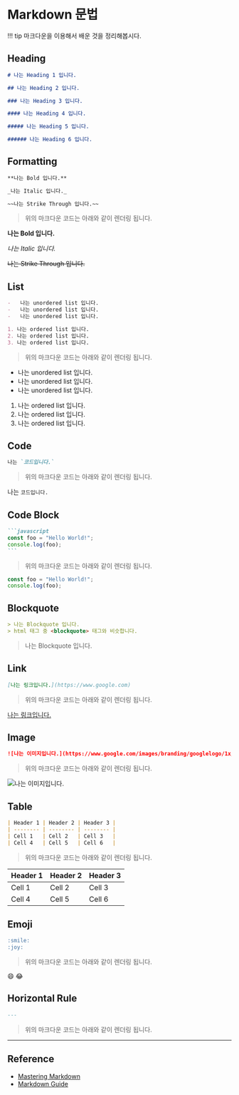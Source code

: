 # Markdown 문법

!!! tip
마크다운을 이용해서 배운 것을 정리해봅시다.

## Heading

```markdown
# 나는 Heading 1 입니다.

## 나는 Heading 2 입니다.

### 나는 Heading 3 입니다.

#### 나는 Heading 4 입니다.

##### 나는 Heading 5 입니다.

###### 나는 Heading 6 입니다.
```

## Formatting

```markdown
**나는 Bold 입니다.**

_나는 Italic 입니다._

~~나는 Strike Through 입니다.~~
```

> 위의 마크다운 코드는 아래와 같이 렌더링 됩니다.

**나는 Bold 입니다.**

_나는 Italic 입니다._

~~나는 Strike Through 입니다.~~

## List

```markdown
-   나는 unordered list 입니다.
-   나는 unordered list 입니다.
-   나는 unordered list 입니다.

1. 나는 ordered list 입니다.
2. 나는 ordered list 입니다.
3. 나는 ordered list 입니다.
```

> 위의 마크다운 코드는 아래와 같이 렌더링 됩니다.

-   나는 unordered list 입니다.
-   나는 unordered list 입니다.
-   나는 unordered list 입니다.

1. 나는 ordered list 입니다.
2. 나는 ordered list 입니다.
3. 나는 ordered list 입니다.

## Code

```markdown
나는 `코드입니다.`
```

> 위의 마크다운 코드는 아래와 같이 렌더링 됩니다.

나는 `코드입니다.`

## Code Block

````markdown
```javascript
const foo = "Hello World!";
console.log(foo);
```
````

> 위의 마크다운 코드는 아래와 같이 렌더링 됩니다.

```javascript
const foo = "Hello World!";
console.log(foo);
```

## Blockquote

```markdown
> 나는 Blockquote 입니다.
> html 태그 중 <blockquote> 태그와 비슷합니다.
```

> 나는 Blockquote 입니다.

## Link

```markdown
[나는 링크입니다.](https://www.google.com)
```

> 위의 마크다운 코드는 아래와 같이 렌더링 됩니다.

[나는 링크입니다.](https://www.google.com)

## Image

```markdown
![나는 이미지입니다.](https://www.google.com/images/branding/googlelogo/1x/googlelogo_color_272x92dp.png)
```

> 위의 마크다운 코드는 아래와 같이 렌더링 됩니다.

![나는 이미지입니다.](https://www.google.com/images/branding/googlelogo/1x/googlelogo_color_272x92dp.png)

## Table

```markdown
| Header 1 | Header 2 | Header 3 |
| -------- | -------- | -------- |
| Cell 1   | Cell 2   | Cell 3   |
| Cell 4   | Cell 5   | Cell 6   |
```

> 위의 마크다운 코드는 아래와 같이 렌더링 됩니다.

| Header 1 | Header 2 | Header 3 |
| -------- | -------- | -------- |
| Cell 1   | Cell 2   | Cell 3   |
| Cell 4   | Cell 5   | Cell 6   |

## Emoji

```markdown
:smile:
:joy:
```

> 위의 마크다운 코드는 아래와 같이 렌더링 됩니다.

:smile:
:joy:

## Horizontal Rule

```markdown
---
```

> 위의 마크다운 코드는 아래와 같이 렌더링 됩니다.

---

## Reference

-   [Mastering Markdown](https://guides.github.com/features/mastering-markdown/)
-   [Markdown Guide](https://www.markdownguide.org/basic-syntax/)
